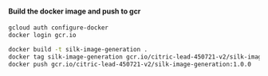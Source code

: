 #### Build the docker image and push to gcr

```bash
gcloud auth configure-docker
docker login gcr.io

docker build -t silk-image-generation .
docker tag silk-image-generation gcr.io/citric-lead-450721-v2/silk-image-generation:1.0.0
docker push gcr.io/citric-lead-450721-v2/silk-image-generation:1.0.0

```
